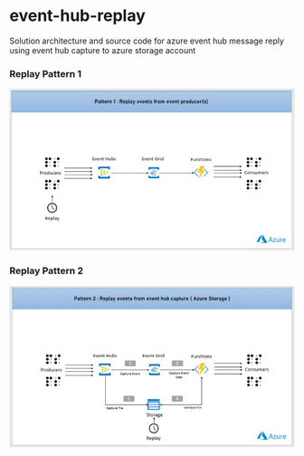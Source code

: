 # event-hub-replay
Solution architecture and source code for azure event hub message reply using event hub capture to azure storage account

### Replay Pattern 1 
![alt text](https://raw.githubusercontent.com/msatmsft/event-hub-replay/master/img/replay_pattern1.JPG)

### Replay Pattern 2
![alt text](https://raw.githubusercontent.com/msatmsft/event-hub-replay/master/img/replay_pattern2.JPG)

